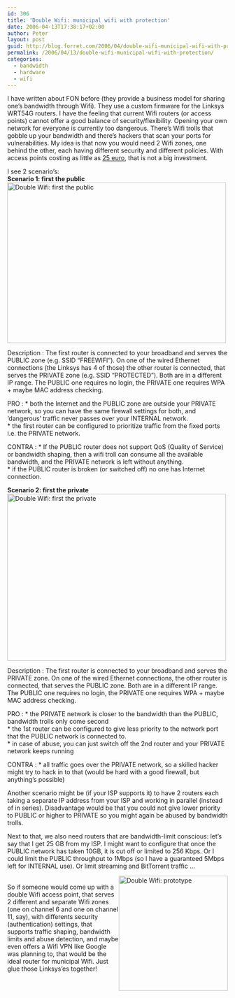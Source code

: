```yaml
---
id: 306
title: 'Double Wifi: municipal wifi with protection'
date: 2006-04-13T17:38:17+02:00
author: Peter
layout: post
guid: http://blog.forret.com/2006/04/double-wifi-municipal-wifi-with-protection/
permalink: /2006/04/13/double-wifi-municipal-wifi-with-protection/
categories:
  - bandwidth
  - hardware
  - wifi
---
```

I have written about FON before (they provide a business model for sharing one&#8217;s bandwidth through Wifi). They use a custom firmware for the Linksys WRT54G routers. I have the feeling that current Wifi routers (or access points) cannot offer a good balance of security/flexibility. Opening your own network for everyone is currently too dangerous. There&#8217;s Wifi trolls that gobble up your bandwidth and there&#8217;s hackers that scan your ports for vulnerabilities. My idea is that now you would need 2 Wifi zones, one behind the other, each having different security and different policies. With access points costing as little as [25 euro](http://es.fon.com/shop-eu/product_info.php?products_id=28), that is not a big investment.

I see 2 scenario&#8217;s:  
**Scenario 1: first the public**  
[<img loading="lazy" src="http://static.flickr.com/46/127964026_7a9546cb6c.jpg" width="500" height="367" alt="Double Wifi: first the public" />](http://www.flickr.com/photos/pforret/127964026/ "Photo Sharing")

Description
:   The first router is connected to your broadband and serves the PUBLIC zone (e.g. SSID &#8220;FREEWIFI&#8221;). On one of the wired Ethernet connections (the Linksys has 4 of those) the other router is connected, that serves the PRIVATE zone (e.g. SSID &#8220;PROTECTED&#8221;). Both are in a different IP range. The PUBLIC one requires no login, the PRIVATE one requires WPA + maybe MAC address checking.

PRO
:   * both the Internet and the PUBLIC zone are outside your PRIVATE network, so you can have the same firewall settings for both, and &#8216;dangerous&#8217; traffic never passes over your INTERNAL network.  
    * the first router can be configured to prioritize traffic from the fixed ports i.e. the PRIVATE network.

CONTRA
:   * If the PUBLIC router does not support QoS (Quality of Service) or bandwidth shaping, then a wifi troll can consume all the available bandwidth, and the PRIVATE network is left without anything.  
    * if the PUBLIC router is broken (or switched off) no one has Internet connection.

<!--more-->

  
**Scenario 2: first the private**  
[<img loading="lazy" src="http://static.flickr.com/54/127964025_957e52d1aa.jpg" width="500" height="382" alt="Double Wifi: first the private" />](http://www.flickr.com/photos/pforret/127964025/ "Photo Sharing")

Description
:   The first router is connected to your broadband and serves the PRIVATE zone. On one of the wired Ethernet connections, the other router is connected, that serves the PUBLIC zone. Both are in a different IP range. The PUBLIC one requires no login, the PRIVATE one requires WPA + maybe MAC address checking.

PRO
:   * the PRIVATE network is closer to the bandwidth than the PUBLIC, bandwidth trolls only come second  
    * the 1st router can be configured to give less priority to the network port that the PUBLIC network is connected to.  
    * in case of abuse, you can just switch off the 2nd router and your PRIVATE network keeps running

CONTRA
:   * all traffic goes over the PRIVATE network, so a skilled hacker might try to hack in to that (would be hard with a good firewall, but anything&#8217;s possible)

Another scenario might be (if your ISP supports it) to have 2 routers each taking a separate IP address from your ISP and working in parallel (instead of in series). Disadvantage would be that you could not give lower priority to PUBLIC or higher to PRIVATE so you might again be abused by bandwidth trolls.

Next to that, we also need routers that are bandwidth-limit conscious: let&#8217;s say that I get 25 GB from my ISP. I might want to configure that once the PUBLIC network has taken 10GB, it is cut off or limited to 256 Kbps. Or I could limit the PUBLIC throughput to 1Mbps (so I have a guaranteed 5Mbps left for INTERNAL use). Or limit streaming and BitTorrent traffic &#8230;

[<img loading="lazy" src="http://static.flickr.com/48/127983841_141cb44fb0_o.jpg" style="float: right" width="249" height="263" alt="Double Wifi: prototype" />](http://www.flickr.com/photos/pforret/127983841/ "Photo Sharing")  
So if someone would come up with a double Wifi access point, that serves 2 different and separate Wifi zones (one on channel 6 and one on channel 11, say), with differents security (authentication) settings, that supports traffic shaping, bandwidth limits and abuse detection, and maybe even offers a Wifi VPN like Google was planning to, that would be the ideal router for municipal Wifi. Just glue those Linksys&#8217;es together!
